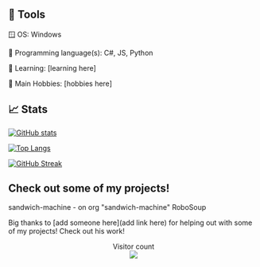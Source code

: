 ## 🔧 Tools

🪟 OS: Windows

💾 Programming language(s): C#, JS, Python

📖 Learning: [learning here]

🔧 Main Hobbies: [hobbies here]

## 📈 Stats

[![GitHub stats](https://github-readme-stats.vercel.app/api?username=SoupDevHub&show_icons=true&theme=synthwave&include_all_commits=true)](https://github.com/SoupDevHub/SoupDevHub)

[![Top Langs](https://github-readme-stats.vercel.app/api/top-langs/?username=SoupDevHub&langs_count=10&exclude_repo=TerminalInATerminal&layout=compact)](https://github.com/SoupDevHub/SoupDevHub)

[![GitHub Streak](http://github-readme-streak-stats.herokuapp.com?user=SoupDevHub&theme=synthwave)](https://git.io/streak-stats)

## Check out some of my projects!

sandwich-machine -  on org "sandwich-machine"
RoboSoup

Big thanks to [add someone here](add link here) for helping out with some of my projects! Check out his work!

<p align="center"> 
  Visitor count<br>
  <img src="https://profile-counter.glitch.me/SoupDevHub/count.svg" />
</p>


